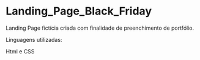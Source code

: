 # Landing_Page_Black_Friday

Landing Page fictícia criada com finalidade de preenchimento de portfólio.

Linguagens utilizadas:

Html e CSS
